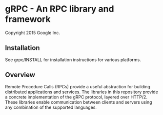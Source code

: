 gRPC - An RPC library and framework
===================================

Copyright 2015 Google Inc.

Installation
------------

See grpc/INSTALL for installation instructions for various platforms.

Overview
--------

Remote Procedure Calls (RPCs) provide a useful abstraction for building 
distributed applications and services. The libraries in this repository
provide a concrete implementation of the gRPC protocol, layered over HTTP/2.
These libraries enable communication between clients and servers using any
combination of the supported languages. 
